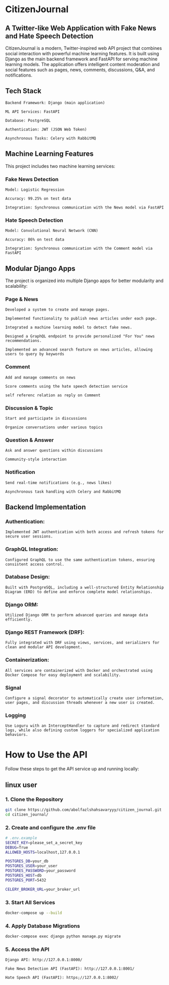 # CitizenJournal
## A Twitter-like Web Application with Fake News and Hate Speech Detection

CitizenJournal is a modern, Twitter-inspired web API project that combines social interaction with powerful machine learning features.
It is built using Django as the main backend framework and FastAPI for serving machine learning models. The application offers intelligent content moderation and social features such as pages, news, comments, discussions, Q&A, and notifications.
## Tech Stack

    Backend Framework: Django (main application)

    ML API Services: FastAPI

    Database: PostgreSQL

    Authentication: JWT (JSON Web Token)

    Asynchronous Tasks: Celery with RabbitMQ

## Machine Learning Features

This project includes two machine learning services:
### Fake News Detection

    Model: Logistic Regression

    Accuracy: 99.25% on test data

    Integration: Synchronous communication with the News model via FastAPI

### Hate Speech Detection

    Model: Convolutional Neural Network (CNN)

    Accuracy: 86% on test data

    Integration: Synchronous communication with the Comment model via FastAPI

## Modular Django Apps

The project is organized into multiple Django apps for better modularity and scalability:
###  Page & News

    Developed a system to create and manage pages.

    Implemented functionality to publish news articles under each page.

    Integrated a machine learning model to detect fake news.

    Designed a GraphQL endpoint to provide personalized "For You" news recommendations.

    Implemented an advanced search feature on news articles, allowing users to query by keywords

### Comment

    Add and manage comments on news

    Score comments using the hate speech detection service

    self referenc relation as reply on Comment

### Discussion & Topic

    Start and participate in discussions

    Organize conversations under various topics

### Question & Answer

    Ask and answer questions within discussions

    Community-style interaction

### Notification

    Send real-time notifications (e.g., news likes)

    Asynchronous task handling with Celery and RabbitMQ

## Backend Implementation

### Authentication:
    Implemented JWT authentication with both access and refresh tokens for secure user sessions.

### GraphQL Integration:
    Configured GraphQL to use the same authentication tokens, ensuring consistent access control.

### Database Design:
    Built with PostgreSQL, including a well-structured Entity Relationship Diagram (ERD) to define and enforce complete model relationships.

### Django ORM:
    Utilized Django ORM to perform advanced queries and manage data efficiently.

### Django REST Framework (DRF):
    Fully integrated with DRF using views, services, and serializers for clean and modular API development.

### Containerization:
    All services are containerized with Docker and orchestrated using Docker Compose for easy deployment and scalability.
### Signal
    Configure a signal decorator to automatically create user information, user pages, and discussion threads whenever a new user is created. 
### Logging
    Use Loguru with an InterceptHandler to capture and redirect standard logs, while also defining custom loggers for specialized application behaviors.
# How to Use the API

Follow these steps to get the API service up and running locally:
## linux user

### 1. Clone the Repository

```bash
git clone https://github.com/abolfazlshahsavaryyy/citizen_journal.git
cd citizen_journal/
```


### 2. Create and configure the .env file

```bash
# .env.example
SECRET_KEY=please_set_a_secret_key
DEBUG=True
ALLOWED_HOSTS=localhost,127.0.0.1

POSTGRES_DB=your_db
POSTGRES_USER=your_user
POSTGRES_PASSWORD=your_password
POSTGRES_HOST=db
POSTGRES_PORT=5432

CELERY_BROKER_URL=your_broker_url

```

### 3. Start All Services
```bash
docker-compose up --build

```

### 4. Apply Database Migrations
```bash
docker-compose exec django python manage.py migrate

```


### 5. Access the API

    Django API: http://127.0.0.1:8000/

    Fake News Detection API (FastAPI): http://127.0.0.1:8001/

    Hate Speech API (FastAPI): https;//127.0.0.1:8002/

